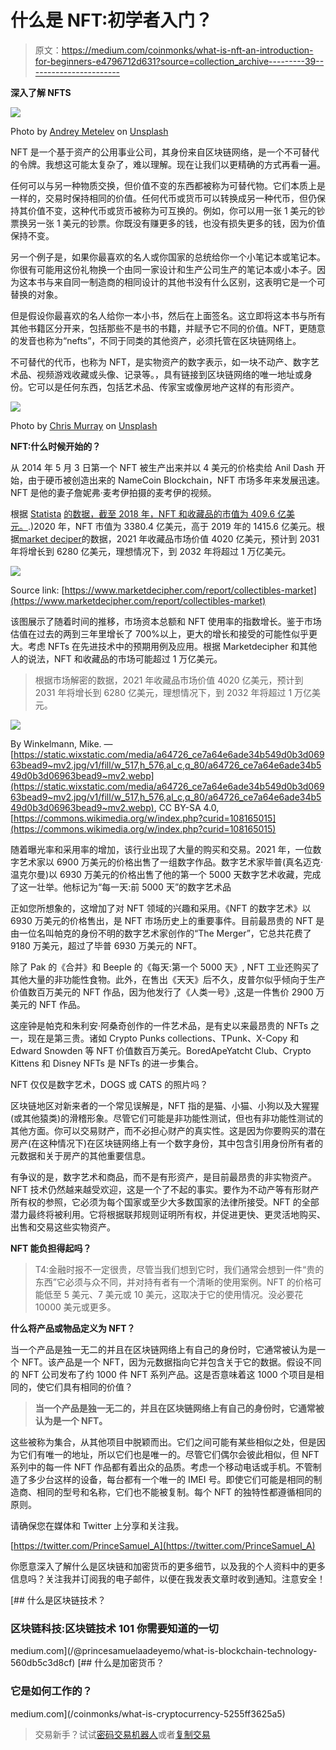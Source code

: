 # 什么是 NFT:初学者入门？

> 原文：<https://medium.com/coinmonks/what-is-nft-an-introduction-for-beginners-e4796712d631?source=collection_archive---------39----------------------->

**深入了解 NFTS**

![](img/94de1e2e4c00cf361295b5ea4d72732c.png)

Photo by [Andrey Metelev](https://unsplash.com/@metelevan?utm_source=medium&utm_medium=referral) on [Unsplash](https://unsplash.com?utm_source=medium&utm_medium=referral)

NFT 是一个基于资产的公用事业公司，其身份来自区块链网络，是一个不可替代的令牌。我想这可能太复杂了，难以理解。现在让我们以更精确的方式再看一遍。

任何可以与另一种物质交换，但价值不变的东西都被称为可替代物。它们本质上是一样的，交易时保持相同的价值。任何代币或货币可以转换成另一种代币，但仍保持其价值不变，这种代币或货币被称为可互换的。例如，你可以用一张 1 美元的钞票换另一张 1 美元的钞票。你既没有赚更多的钱，也没有损失更多的钱，因为价值保持不变。

另一个例子是，如果你最喜欢的名人或你国家的总统给你一个小笔记本或笔记本。你很有可能用这份礼物换一个由同一家设计和生产公司生产的笔记本或小本子。因为这本书与来自同一制造商的相同设计的其他书没有什么区别，这表明它是一个可替换的对象。

但是假设你最喜欢的名人给你一本小书，然后在上面签名。这立即将这本书与所有其他书籍区分开来，包括那些不是书的书籍，并赋予它不同的价值。NFT，更随意的发音也称为“nefts”，不同于同类的其他资产，必须托管在区块链网络上。

不可替代的代币，也称为 NFT，是实物资产的数字表示，如一块不动产、数字艺术品、视频游戏收藏或头像、记录等。，具有链接到区块链网络的唯一地址或身份。它可以是任何东西，包括艺术品、传家宝或像房地产这样的有形资产。

![](img/db60785ee2ab9a73e030508f244bc979.png)

Photo by [Chris Murray](https://unsplash.com/es/@seemurray?utm_source=medium&utm_medium=referral) on [Unsplash](https://unsplash.com?utm_source=medium&utm_medium=referral)

**NFT:什么时候开始的？**

从 2014 年 5 月 3 日第一个 NFT 被生产出来并以 4 美元的价格卖给 Anil Dash 开始，由于硬币被创造出来的 NameCoin Blockchain，NFT 市场多年来发展迅速。NFT 是他的妻子詹妮弗·麦考伊拍摄的麦考伊的视频。

根据 [Statista](https://www.statista.com/statistics/1221742/nft-market-capitalization-worldwide/) [的数据，截至 2018 年，NFT 和收藏品的市值为 409.6 亿美元。](https://www.statista.com/statistics/1221742/nft-market-capitalization-worldwide/).)2020 年，NFT 市值为 3380.4 亿美元，高于 2019 年的 1415.6 亿美元。根据[market deciper](https://www.marketdecipher.com/report/collectibles-market)的数据，2021 年收藏品市场价值 4020 亿美元，预计到 2031 年将增长到 6280 亿美元，理想情况下，到 2032 年将超过 1 万亿美元。

![](img/19f8864cf381edeb24a3279dcbea5494.png)

Source link: [https://www.marketdecipher.com/report/collectibles-market](https://www.marketdecipher.com/report/collectibles-market)

该图展示了随着时间的推移，市场资本总额和 NFT 使用率的指数增长。鉴于市场估值在过去的两到三年里增长了 700%以上，更大的增长和接受的可能性似乎更大。考虑 NFTs 在先进技术中的预期用例及应用。根据 Marketdecipher 和其他人的说法，NFT 和收藏品的市场可能超过 1 万亿美元。

> 根据市场解密的数据，2021 年收藏品市场价值 4020 亿美元，预计到 2031 年将增长到 6280 亿美元，理想情况下，到 2032 年将超过 1 万亿美元。

![](img/98c6b56587f0e944f76bdfc4dddf1558.png)

By Winkelmann, Mike. — [https://static.wixstatic.com/media/a64726_ce7a64e6ade34b549d0b3d06963bead9~mv2.jpg/v1/fill/w_517,h_576,al_c,q_80/a64726_ce7a64e6ade34b549d0b3d06963bead9~mv2.webp](https://static.wixstatic.com/media/a64726_ce7a64e6ade34b549d0b3d06963bead9~mv2.jpg/v1/fill/w_517,h_576,al_c,q_80/a64726_ce7a64e6ade34b549d0b3d06963bead9~mv2.webp), CC BY-SA 4.0, [https://commons.wikimedia.org/w/index.php?curid=108165015](https://commons.wikimedia.org/w/index.php?curid=108165015)

随着曝光率和采用率的增加，该行业出现了大量的购买和交易。2021 年，一位数字艺术家以 6900 万美元的价格出售了一组数字作品。数字艺术家毕普(真名迈克·温克尔曼)以 6930 万美元的价格出售了他的第一个 5000 天数字艺术收藏，完成了这一壮举。他标记为“每一天:前 5000 天”的数字艺术品

正如您所想象的，这增加了对 NFT 领域的兴趣和采用。《NFT 的数字艺术》以 6930 万美元的价格售出，是 NFT 市场历史上的重要事件。目前最昂贵的 NFT 是由一位名叫帕克的身份不明的数字艺术家创作的“The Merger”，它总共花费了 9180 万美元，超过了毕普 6930 万美元的 NFT。

除了 Pak 的《合并》和 Beeple 的《每天:第一个 5000 天》, NFT 工业还购买了其他大量的非功能性食物。此外，在售出《天天》后不久，皮普尔似乎倾向于生产价值数百万美元的 NFT 作品，因为他发行了《人类一号》,这是一件售价 2900 万美元的 NFT 作品。

这座钟是帕克和朱利安·阿桑奇创作的一件艺术品，是有史以来最昂贵的 NFTs 之一，现在是第三贵。诸如 Crypto Punks collections、TPunk、X-Copy 和 Edward Snowden 等 NFT 价值数百万美元。BoredApeYatcht Club、Crypto Kittens 和 Disney NFTs 是 NFTs 的进一步集合。

NFT 仅仅是数字艺术，DOGS 或 CATS 的照片吗？

区块链地区对新来者的一个常见误解是，NFT 指的是猫、小猫、小狗以及大猩猩(或其他猿类)的滑稽形象。尽管它们可能是非功能性测试，但也有非功能性测试的其他方面。你可以交易财产，而不必担心财产的真实性。这是因为你要购买的潜在房产(在这种情况下)在区块链网络上有一个数字身份，其中包含引用身份所有者的元数据和关于房产的其他重要信息。

有争议的是，数字艺术和商品，而不是有形资产，是目前最昂贵的非实物资产。NFT 技术仍然越来越受欢迎，这是一个了不起的事实。要作为不动产等有形财产所有权的参照，它必须为每个国家或至少大多数国家的法律所接受。NFT 的全部潜力最终将被利用。它将根据联邦规则证明所有权，并促进更快、更灵活地购买、出售和交易这些实物资产。

**NFT 能负担得起吗？**

> T4:金融时报不一定很贵，尽管当我们想到它时，我们通常会想到一件“贵的东西”它必须与众不同，并对持有者有一个清晰的使用案例。NFT 的价格可能低至 5 美元、7 美元或 10 美元，这取决于它的使用情况。没必要花 10000 美元或更多。

**什么将产品或物品定义为 NFT？**

当一个产品是独一无二的并且在区块链网络上有自己的身份时，它通常被认为是一个 NFT。该产品是一个 NFT，因为元数据指向它并包含关于它的数据。假设不同的 NFT 公司发布了约 1000 件 NFT 系列产品。这是否意味着这 1000 个项目是相同的，使它们具有相同的价值？

> **当一个产品是独一无二的，并且在区块链网络上有自己的身份时，它通常被认为是一个 NFT。**

这些被称为集合，从其他项目中脱颖而出。它们之间可能有某些相似之处，但是因为它们有唯一的地址，所以它们也是唯一的。尽管它们偶尔会彼此相似，但 NFT 系列中的每一件 NFT 作品都有着出众的品质。考虑一个移动电话或手机。不管制造了多少台这样的设备，每台都有一个唯一的 IMEI 号。即使它们可能是相同的制造商、相同的型号和名称，它们也不能被复制。每个 NFT 的独特性都遵循相同的原则。

请确保您在媒体和 Twitter 上分享和关注我。

[https://twitter.com/PrinceSamuel_A](https://twitter.com/PrinceSamuel_A)

你愿意深入了解什么是区块链和加密货币的更多细节，以及我的个人资料中的更多信息吗？关注我并订阅我的电子邮件，以便在我发表文章时收到通知。注意安全！

[](/@princesamuelaadeyemo/what-is-blockchain-technology-560db5c3d8cf) [## 什么是区块链技术？

### 区块链科技:区块链技术 101 你需要知道的一切

medium.com](/@princesamuelaadeyemo/what-is-blockchain-technology-560db5c3d8cf) [](/coinmonks/what-is-cryptocurrency-5255ff3625a5) [## 什么是加密货币？

### 它是如何工作的？

medium.com](/coinmonks/what-is-cryptocurrency-5255ff3625a5) 

> 交易新手？试试[密码交易机器人](/coinmonks/crypto-trading-bot-c2ffce8acb2a)或者[复制交易](/coinmonks/top-10-crypto-copy-trading-platforms-for-beginners-d0c37c7d698c)